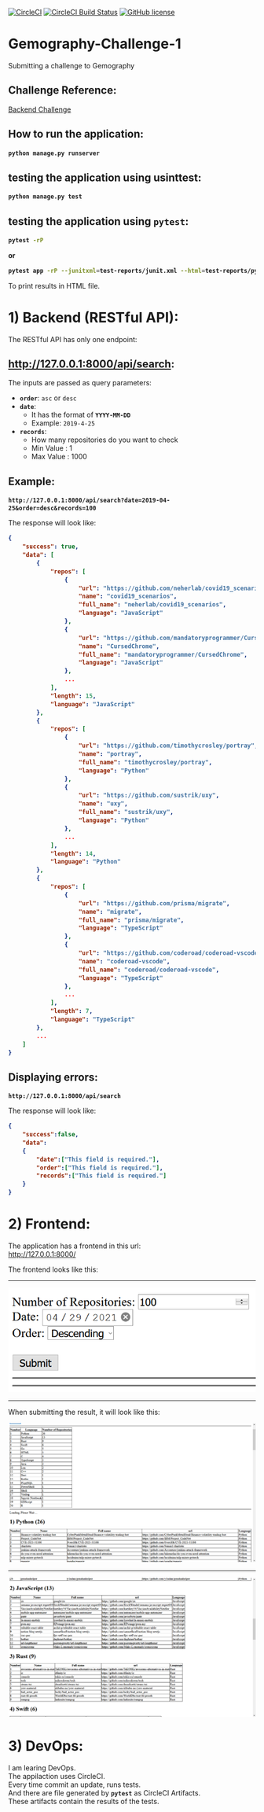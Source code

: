 [![CircleCI](https://circleci.com/gh/OmarThinks/Gemography-Challenge-1.svg?style=svg)](https://circleci.com/gh/OmarThinks/Gemography-Challenge-1)
[![CircleCI Build Status](https://circleci.com/gh/OmarThinks/Gemography-Challenge-1.svg?style=shield "CircleCI Build Status")](https://circleci.com/gh/OmarThinks/Gemography-Challenge-1) 
[![GitHub license](https://img.shields.io/badge/license-MIT-blue.svg)](https://raw.githubusercontent.com/OmarThinks/CircleCI-hello-world/master/LICENSE) 


# Gemography-Challenge-1
Submitting a challenge to Gemography




## Challenge Reference:

<a href="https://github.com/gemography/backend-coding-challenge">
Backend Challenge</a>


## How to run the application:

<b>

```bash
python manage.py runserver
```
</b>


## testing the application using usinttest:

<b>

```bash
python manage.py test
```
</b>



## testing the application using `pytest`:

<b>

```bash
pytest -rP
```

or


```bash
pytest app -rP --junitxml=test-reports/junit.xml --html=test-reports/pytest_report.html --self-contained-html
```

</b>
To print results in HTML file.






# 1) Backend (RESTful API):

The RESTful API has only one endpoint:

<h2> <a href="http://127.0.0.1:8000/api/search">http://127.0.0.1:8000/api/search</a>:</h2>
The inputs are passed as query parameters:

- **`order`**: `asc` or `desc`
- **`date`**:
	- It has the format of **`YYYY-MM-DD`**
	- Example: `2019-4-25`
- **`records`**:
	- How many repositories do you want to check
	- Min Value : 1
	- Max Value : 1000

## Example:

<b>

```
http://127.0.0.1:8000/api/search?date=2019-04-25&order=desc&records=100
```
</b>


The response will look like:


<b>

```json
{
    "success": true,
    "data": [
        {
            "repos": [
                {
                    "url": "https://github.com/neherlab/covid19_scenarios",
                    "name": "covid19_scenarios",
                    "full_name": "neherlab/covid19_scenarios",
                    "language": "JavaScript"
                },
                {
                    "url": "https://github.com/mandatoryprogrammer/CursedChrome",
                    "name": "CursedChrome",
                    "full_name": "mandatoryprogrammer/CursedChrome",
                    "language": "JavaScript"
                },
                ...
            ],
            "length": 15,
            "language": "JavaScript"
        },
        {
            "repos": [
                {
                    "url": "https://github.com/timothycrosley/portray",
                    "name": "portray",
                    "full_name": "timothycrosley/portray",
                    "language": "Python"
                },
                {
                    "url": "https://github.com/sustrik/uxy",
                    "name": "uxy",
                    "full_name": "sustrik/uxy",
                    "language": "Python"
                },
                ...
            ],
            "length": 14,
            "language": "Python"
        },
        {
            "repos": [
                {
                    "url": "https://github.com/prisma/migrate",
                    "name": "migrate",
                    "full_name": "prisma/migrate",
                    "language": "TypeScript"
                },
                {
                    "url": "https://github.com/coderoad/coderoad-vscode",
                    "name": "coderoad-vscode",
                    "full_name": "coderoad/coderoad-vscode",
                    "language": "TypeScript"
                },
                ...
            ],
            "length": 7,
            "language": "TypeScript"
        },
        ...
    ]
}
```

</b>


## Displaying errors:


<b>

```
http://127.0.0.1:8000/api/search
```
</b>


The response will look like:


<b>

```json
{
	"success":false,
	"data":
	{
		"date":["This field is required."],
		"order":["This field is required."],
		"records":["This field is required."]
	}
}
```

</b>




# 2) Frontend:


The application has a frontend in this url:  
<a href="http://127.0.0.1:8000/">http://127.0.0.1:8000/</a> 


The frontend looks like this:


---


<img src="images/frontend_1.png">


---

When submitting the result, it will look like this:



<img src="images/frontend_2.png">

---

<img src="images/frontend_3.png">















# 3) DevOps:

I am learing DevOps.  
The appilaction uses CircleCI.  
Every time commit an update, runs tests.  
And there are file generated by **`pytest`** as CircleCI Artifacts.  
These artifacts contain the results of the tests.












































